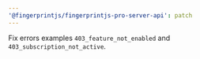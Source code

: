```yaml
---
'@fingerprintjs/fingerprintjs-pro-server-api': patch
---
```


Fix errors examples `403_feature_not_enabled` and `403_subscription_not_active`.